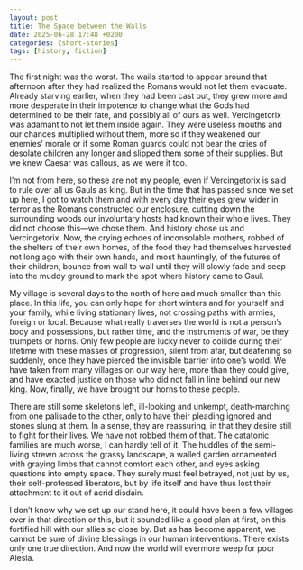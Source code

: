 ```yaml
---
layout: post
title: The Space between the Walls
date: 2025-06-28 17:48 +0200
categories: [short-stories]
tags: [history, fiction]
---
```


The first night was the worst. The wails started to appear around that afternoon after they had realized the Romans would not let them evacuate. Already starving earlier, when they had been cast out, they grew more and more desperate in their impotence to change what the Gods had determined to be their fate, and possibly all of ours as well. Vercingetorix was adamant to not let them inside again. They were useless mouths and our chances multiplied without them, more so if they weakened our enemies’ morale or if some Roman guards could not bear the cries of desolate children any longer and slipped them some of their supplies. But we knew Caesar was callous, as we were it too.

I’m not from here, so these are not my people, even if Vercingetorix is said to rule over all us Gauls as king. But in the time that has passed since we set up here, I got to watch them and with every day their eyes grew wider in terror as the Romans constructed our enclosure, cutting down the surrounding woods our involuntary hosts had known their whole lives. They did not choose this—we chose them. And history chose us and Vercingetorix. Now, the crying echoes of inconsolable mothers, robbed of the shelters of their own homes, of the food they had themselves harvested not long ago with their own hands, and most hauntingly, of the futures of their children, bounce from wall to wall until they will slowly fade and seep into the muddy ground to mark the spot where history came to Gaul.

My village is several days to the north of here and much smaller than this place. In this life, you can only hope for short winters and for yourself and your family, while living stationary lives, not crossing paths with armies, foreign or local. Because what really traverses the world is not a person’s body and possessions, but rather time, and the instruments of war, be they trumpets or horns. Only few people are lucky never to collide during their lifetime with these masses of progression, silent from afar, but deafening so suddenly, once they have pierced the invisible barrier into one’s world. We have taken from many villages on our way here, more than they could give, and have exacted justice on those who did not fall in line behind our new king. Now, finally, we have brought our horns to these people.

There are still some skeletons left, ill-looking and unkempt, death-marching from one palisade to the other, only to have their pleading ignored and stones slung at them. In a sense, they are reassuring, in that they desire still to fight for their lives. We have not robbed them of that. The catatonic families are much worse, I can hardly tell of it. The huddles of the semi-living strewn across the grassy landscape, a walled garden ornamented with graying limbs that cannot comfort each other, and eyes asking questions into empty space. They surely must feel betrayed, not just by us, their self-professed liberators, but by life itself and have thus lost their attachment to it out of acrid disdain.

I don’t know why we set up our stand here, it could have been a few villages over in that direction or this, but it sounded like a good plan at first, on this fortified hill with our allies so close by. But as has become apparent, we cannot be sure of divine blessings in our human interventions. There exists only one true direction. And now the world will evermore weep for poor Alesia.

